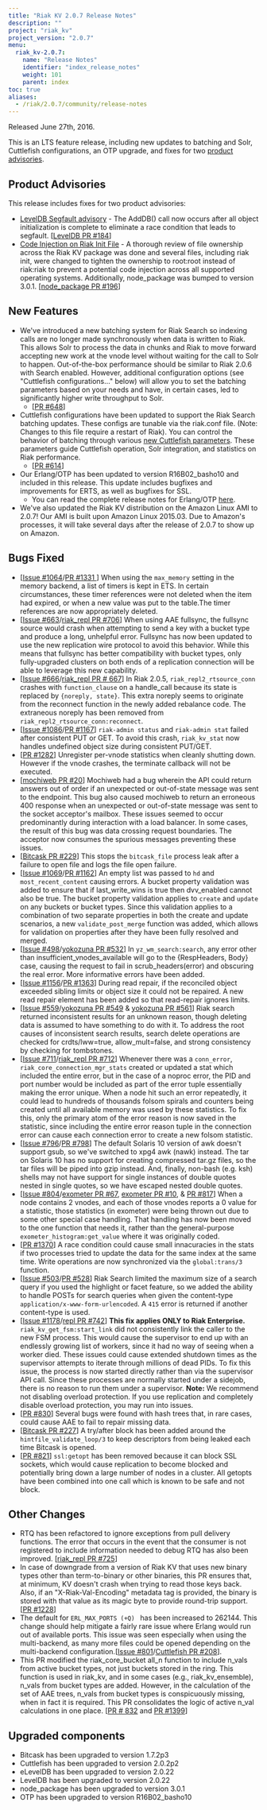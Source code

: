 ```yaml
---
title: "Riak KV 2.0.7 Release Notes"
description: ""
project: "riak_kv"
project_version: "2.0.7"
menu:
  riak_kv-2.0.7:
    name: "Release Notes"
    identifier: "index_release_notes"
    weight: 101
    parent: index
toc: true
aliases:
  - /riak/2.0.7/community/release-notes
---
```


Released June 27th, 2016.

This is an LTS feature release, including new updates to batching and Solr, Cuttlefish configurations, an OTP upgrade, and fixes for two [product advisories](#product-advisories).


## Product Advisories

This release includes fixes for two product advisories:

*  [LevelDB Segfault advisory](http://docs.basho.com/community/productadvisories/leveldbsegfault/) - The AddDB() call now occurs after all object initialization is complete to eliminate a race condition that leads to segfault. [[LevelDB PR #184](https://github.com/basho/leveldb/pull/184)] 
* [Code Injection on Riak Init File](http://docs.basho.com/community/productadvisories/codeinjectioninitfiles/) - A thorough review of file ownership across the Riak KV package was done and several files, including riak init, were changed to tighten the ownership to root:root instead of riak:riak to prevent a potential code injection across all supported operating systems. Additionally, node_package was bumped to version 3.0.1. [[node_package PR #196](https://github.com/basho/node_package/pull/196)]



## New Features

* We've introduced a new batching system for Riak Search so indexing calls are no longer made synchronously when data is written to Riak. This allows Solr to process the data in chunks and Riak to move forward accepting new work at the vnode level without waiting for the call to Solr to happen. Out-of-the-box performance should be similar to Riak 2.0.6 with Search enabled. However, additional configuration options (see "Cuttlefish configurations…" below) will allow you to set the batching parameters based on your needs and have, in certain cases, led to significantly higher write throughput to Solr.
  * [[PR #648](https://github.com/basho/yokozuna/pull/648)]
* Cuttlefish configurations have been updated to support the Riak Search batching updates. These configs are tunable via the riak.conf file. (Note: Changes to this file require a restart of Riak). You can control the behavior of batching through various [new Cuttlefish parameters](http://docs.basho.com/riak/kv/2.1.4/configuring/reference/#search). These parameters guide Cuttlefish operation, Solr integration, and statistics on Riak performance.
  * [[PR #614](https://github.com/basho/yokozuna/pull/614)]
* Our Erlang/OTP has been updated to version R16B02_basho10 and included in this release. This update includes bugfixes and improvements for ERTS, as well as bugfixes for SSL.
  * You can read the complete release notes for Erlang/OTP [here](https://github.com/basho/otp/blob/basho-otp-16/BASHO-RELEASES.md).
* We've also updated the Riak KV distribution on the Amazon Linux AMI to 2.0.7! Our AMI is built upon Amazon Linux 2015.03. Due to Amazon's processes, it will take several days after the release of 2.0.7 to show up on Amazon.


## Bugs Fixed

* [[Issue #1064](https://github.com/basho/riak_kv/issues/1064)/[PR #1331 ](https://github.com/basho/riak_kv/pull/1331)] When using the `max_memory` setting in the memory backend, a list of timers is kept in ETS. In certain circumstances, these timer references were not deleted when the item had expired, or when a new value was put to the table.The timer references are now appropriately deleted.
* [[Issue #663](https://github.com/basho/riak_repl/issues/663)/[riak_repl PR #706](https://github.com/basho/riak_repl/pull/706)] When using AAE fullsync, the fullsync source would crash when attempting to send a key with a bucket type and produce a long, unhelpful error. Fullsync has now been updated to use the new replication wire protocol to avoid this behavior. While this means that fullsync has better compatibility with bucket types, only fully-upgraded clusters on both ends of a replication connection will be able to leverage this new capability.
* [[Issue #666](https://github.com/basho/riak_repl/issues/666)/[riak_repl PR # 667](https://github.com/basho/riak_repl/pull/667)] In Riak 2.0.5, `riak_repl2_rtsource_conn` crashes with `function_clause` on a handle_call because its state is replaced by `{noreply, state}`. This extra noreply seems to originate from the reconnect function in the newly added rebalance code. The extraneous noreply has been removed from `riak_repl2_rtsource_conn:reconnect`. 
* [[Issue #1086](https://github.com/basho/riak_kv/issues/1086)/[PR #1167](https://github.com/basho/riak_kv/pull/1167)] `riak-admin status` and `riak-admin stat` failed after consistent PUT or GET. To avoid this crash, `riak_kv_stat` now handles undefined object size during consistent PUT/GET.
* [[PR #1282](https://github.com/basho/riak_kv/pull/1282)] Unregister per-vnode statistics when cleanly shutting down. However if the vnode crashes, the terminate callback will not be executed. 
* [[mochiweb PR #20](https://github.com/basho/mochiweb/pull/20)] Mochiweb had a bug wherein the  API could return answers out of order if an unexpected or out-of-state
message was sent to the endpoint. This bug also caused mochiweb to return an erroneous 400 response when an unexpected or out-of-state message was sent to the socket acceptor's mailbox. These issues seemed to occur predominantly during interaction with a load balancer. In some cases, the result of this bug was data crossing request boundaries. The acceptor now consumes the spurious messages preventing these issues. 
* [[Bitcask PR #229](https://github.com/basho/bitcask/pull/229)] This stops the `bitcask_file` process leak after a failure to open file and logs the file open failure.
* [[Issue #1069](https://github.com/basho/riak_kv/issues/1069)/[PR #1162](https://github.com/basho/riak_kv/pull/1162)] An empty list was passed to `hd` and  `most_recent_content` causing errors. A bucket property validation was added to ensure that  if last_write_wins is true then dvv_enabled cannot also be true. The bucket property validation applies to `create` and `update` on any buckets or bucket types. Since this validation applies to a combination of two separate properties in both the create and update scenarios, a new
`validate_post_merge` function was added, which allows for validation on properties after they have been fully resolved and merged.
* [[Issue #498](https://github.com/basho/yokozuna/issues/498)/[yokozuna PR #532](https://github.com/basho/yokozuna/pull/532)] In `yz_wm_search:search`, any error other than insufficient_vnodes_available will go to the {RespHeaders, Body} case, causing the request to fail in scrub_headers(error) and obscuring the real error. More informative errors have been added.
* [[Issue #1156](https://github.com/basho/riak_kv/issues/1156)/[PR #1363](https://github.com/basho/riak_kv/pull/1363)] During read repair, if the reconciled object exceeded sibling limits or object size it could not be repaired. A new read repair element has been added so that read-repair ignores limits.
* [[Issue #559](https://github.com/basho/yokozuna/issues/559)/[yokozuna PR #549](https://github.com/basho/yokozuna/pull/549) & [yokozuna PR #561](https://github.com/basho/yokozuna/pull/561)] Riak search returned inconsistent results for an unknown reason, though deleting data is assumed to have something to do with it.  To address the root causes of inconsistent search results, search delete operations are checked for crdts/lww=true, allow_mult=false, and strong consistency by checking for tombstones. 
* [[Issue #711](https://github.com/basho/riak_repl/issues/711)/[riak_repl PR #712](https://github.com/basho/riak_repl/pull/712)] Whenever there was a `conn_error`, `riak_core_connection_mgr_stats` created or updated a stat which included the entire error,  but  in the case of a noproc error, the PID and port number would be included as part of the error tuple essentially making the error unique. When a node hit such an error repeatedly, it could lead to hundreds of thousands folsom spirals and counters being created until all available memory was used by these statistics. To fix this, only the primary atom of the error reason is now saved in the statistic, since including the entire error reason tuple in the connection error can cause each connection error to create a new folsom statistic.
* [[Issue #796](https://github.com/basho/riak/issues/796)/[PR #798](https://github.com/basho/riak/pull/798)] The default Solaris 10 version of awk doesn't support gsub, so we've switched to xpg4 awk (nawk) instead. The tar on Solaris 10 has no support for creating compressed tar.gz files, so the tar files will be piped into gzip instead. And, finally, non-bash (e.g. ksh) shells may not have support for single instances of double quotes nested in single quotes, so we have escaped nested double quotes.
* [[Issue #804](https://github.com/basho/riak_core/issues/804)/[exometer PR #67](https://github.com/Feuerlabs/exometer_core/pull/67), [exometer PR #10](https://github.com/basho/exometer_core/pull/10), & [PR #817](https://github.com/basho/riak_core/pull/817)] When a node contains 2 vnodes, and each of those vnodes reports a 0 value for a statistic, those statistics (in exometer) were being thrown out due to some other special case handling. That handling has now been moved to the one function that needs it, rather than the general-purpose `exometer_histogram:get_value` where it was originally coded.
* [[PR #1370](https://github.com/basho/riak_kv/pull/1370)] A race condition could cause small innacuracies in the stats if two processes tried to update the data for the same index at the same time. Write operations are now synchronized via the `global:trans/3` function.
* [[Issue #503](https://github.com/basho/yokozuna/issues/503)/[PR #528](https://github.com/basho/yokozuna/pull/528)] Riak Search limited the maximum size of a search query if you used the highlight or facet feature, so we added the ability to handle POSTs for search queries when given the content-type `application/x-www-form-urlencoded`. A `415` error is returned if another content-type is used.
* [[Issue #1178](https://github.com/basho/riak_kv/issues/1178)/[repl PR #742](https://github.com/basho/riak_repl/pull/742)] **This fix applies ONLY to Riak Enterprise.** `riak_kv_get_fsm:start_link` did not consistently link the caller to the new FSM process. This would cause the supervisor to end up with an endlessly growing list of workers, since it had no way of seeing when a worker died. These issues could cause extended shutdown times as the supervisor attempts to iterate through millions of dead PIDs. To fix this issue, the process is now started directly rather than via the supervisor API call. Since these processes are normally started under a sidejob, there is no reason to run them under a supervisor. **Note:** We recommend not disabling overload protection. If you use replication and completely disable overload protection, you may run into issues.
* [[PR #830](https://github.com/basho/riak_core/pull/830)]  Several bugs were found with hash trees that, in rare cases, could cause AAE to fail to repair missing data.
* [[Bitcask PR #227](https://github.com/basho/bitcask/pull/227)] A try/after block has been added around the `hintfile_validate_loop/3` to keep descriptors from being leaked each time Bitcask is opened.
* [[PR #821](https://github.com/basho/riak_core/pull/821)] `ssl:getopt` has been removed because it can block SSL sockets, which would cause replication to become blocked and potentially bring down a large number of nodes in a cluster. All getopts have been combined into one call which is known to be safe and not block. 


## Other Changes

* RTQ has been refactored to ignore exceptions from pull delivery functions. The error that occurs in the event that the consumer is not registered to include information needed to debug RTQ has also been improved. [[riak_repl PR #725](https://github.com/basho/riak_repl/pull/725)]
* In case of downgrade from a version of Riak KV that uses new binary types other than term-to-binary or other binaries, this PR ensures that, at minimum, KV doesn't crash when trying to read those keys back. Also, if an "X-Riak-Val-Encoding" metadata tag is provided, the binary is stored with that value as its magic byte to provide round-trip support. [[PR #1228](https://github.com/basho/riak_kv/pull/1228)]
* The default for `ERL_MAX_PORTS (+Q) ` has been increased to 262144. This change should help mitigate a fairly rare issue where Erlang would run out of available ports. This issue was seen especially when using the multi-backend, as many more files could be opened depending on the multi-backend configuration.[[Issue #801](https://github.com/basho/riak/issues/801)/[Cuttlefish PR #208](https://github.com/basho/cuttlefish/pull/208)]. 
* This PR modified the riak_core_bucket all_n function to include n_vals from active bucket types, not just buckets stored in the ring. This function is used in riak_kv, and in some cases (e.g., riak_kv_ensemble), n_vals from bucket types are added. However, in the calculation of the set of AAE trees, n_vals from bucket types is conspicuously missing, when in fact it is required. This PR consolidates the logic of active n_val calculations in one place. [[PR # 832](https://github.com/basho/riak_core/pull/832) and [PR #1399](https://github.com/basho/riak_kv/pull/1399)]


## Upgraded components

* Bitcask has been upgraded to version 1.7.2p3
* Cuttlefish has been upgraded to version 2.0.2p2
* eLevelDB has been upgraded to version 2.0.22
* LevelDB has been upgraded to version 2.0.22
* node_package has been upgraded to version 3.0.1
* OTP has been upgraded to version R16B02_basho10
